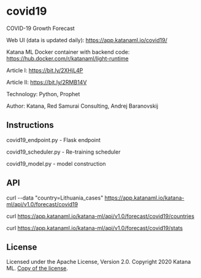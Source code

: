 # covid19
COVID-19 Growth Forecast

Web UI (data is updated daily): https://app.katanaml.io/covid19/

Katana ML Docker container with backend code: https://hub.docker.com/r/katanaml/light-runtime

Article I: https://bit.ly/2XHjL4P

Article II: https://bit.ly/2RMB14V

Technology: Python, Prophet

Author: Katana, Red Samurai Consulting, Andrej Baranovskij

## Instructions

covid19_endpoint.py - Flask endpoint

covid19_scheduler.py - Re-training scheduler

covid19_model.py - model construction

## API

curl --data "country=Lithuania_cases" https://app.katanaml.io/katana-ml/api/v1.0/forecast/covid19

curl https://app.katanaml.io/katana-ml/api/v1.0/forecast/covid19/countries

curl https://app.katanaml.io/katana-ml/api/v1.0/forecast/covid19/stats

## License

Licensed under the Apache License, Version 2.0. Copyright 2020 Katana ML. [Copy of the license](https://github.com/katanaml/covid19/blob/master/LICENSE).
